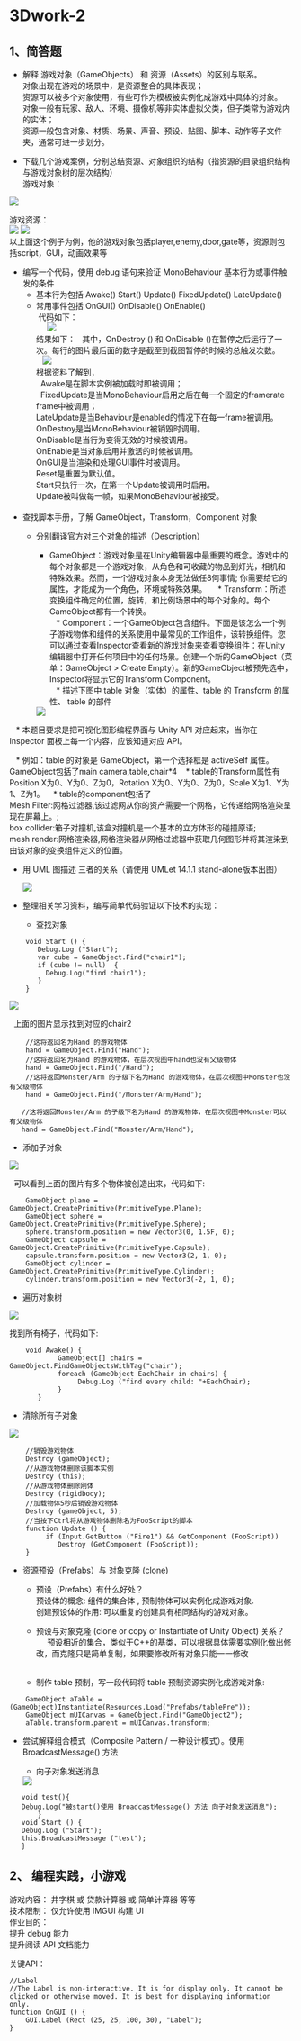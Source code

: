 # 3Dwork-2
## 1、简答题
* 解释 游戏对象（GameObjects） 和 资源（Assets）的区别与联系。  
 对象出现在游戏的场景中，是资源整合的具体表现；  
 资源可以被多个对象使用，有些可作为模板被实例化成游戏中具体的对象。  
 对象一般有玩家、敌人、环境、摄像机等非实体虚拟父类，但子类常为游戏内的实体；  
 资源一般包含对象、材质、场景、声音、预设、贴图、脚本、动作等子文件夹，通常可进一步划分。


* 下载几个游戏案例，分别总结资源、对象组织的结构（指资源的目录组织结构与游戏对象树的层次结构）<br/>
游戏对象：
 <img src="http://imglf6.nosdn.127.net/img/aHBnT05NNXVUK2hnRGlBZWVOQ2k2bkpKdlZGMXhQQlRDUzBvajlyNDRFenpNRFZDTUFsRldRPT0.jpg?imageView&thumbnail=500x0&quality=96&stripmeta=0&type=jpg"  />  
 
 游戏资源：  
 <img src="http://imglf3.nosdn.127.net/img/aHBnT05NNXVUK2hnRGlBZWVOQ2k2a1U2VXI1VGFoV25CWFRNWFk1Q2VGa09xaXhXOGpqbG9nPT0.jpg?imageView&thumbnail=500x0&quality=96&stripmeta=0&type=jpg"  />
  <img src="http://imglf4.nosdn.127.net/img/aHBnT05NNXVUK2hnRGlBZWVOQ2k2aHY1VmRnTXY2S2hodHZ0djVPbk1FYVNEZ0daRmFrd2N3PT0.jpg?imageView&thumbnail=500x0&quality=96&stripmeta=0&type=jpg"  />  
 以上面这个例子为例，他的游戏对象包括player,enemy,door,gate等，资源则包括script，GUI，动画效果等  
 

* 编写一个代码，使用 debug 语句来验证 MonoBehaviour 基本行为或事件触发的条件
  * 基本行为包括 Awake() Start() Update() FixedUpdate() LateUpdate()
  * 常用事件包括 OnGUI() OnDisable() OnEnable()  
  代码如下：  
      <img src="http://imglf3.nosdn.127.net/img/aHBnT05NNXVUK2hnRGlBZWVOQ2k2aHBCcGp5U3d2VzNwNHlnYVdUbTZ3OHhUcERHNVRPcDRBPT0.jpg?imageView&thumbnail=500x0&quality=96&stripmeta=0&type=jpg"  />  
结果如下：  
其中，OnDestroy () 和 OnDisable ()在暂停之后运行了一次。每行的图片最后面的数字是截至到截图暂停的时候的总触发次数。  
    <img src="http://imglf4.nosdn.127.net/img/aHBnT05NNXVUK2hnRGlBZWVOQ2k2Z09aeWx2bytaM2E2ei9HN1pGeUtEOFdSSWg1Tk0yb0RBPT0.jpg?imageView&thumbnail=500x0&quality=96&stripmeta=0&type=jpg"  />  
根据资料了解到，  
   Awake是在脚本实例被加载时即被调用；  
   FixedUpdate是当MonoBehaviour启用之后在每一个固定的framerate frame中被调用；  
   LateUpdate是当Behaviour是enabled的情况下在每一frame被调用。  
   OnDestroy是当MonoBehaviour被销毁时调用。  
   OnDisable是当行为变得无效的时候被调用。  
   OnEnable是当对象启用并激活的时候被调用。  
   OnGUI是当渲染和处理GUI事件时被调用。  
   Reset是重置为默认值。  
   Start只执行一次，在第一个Update被调用时启用。  
   Update被叫做每一帧，如果MonoBehaviour被接受。  
    
* 查找脚本手册，了解 GameObject，Transform，Component 对象
  * 分别翻译官方对三个对象的描述（Description）  
    * GameObject：游戏对象是在Unity编辑器中最重要的概念。游戏中的每个对象都是一个游戏对象，从角色和可收藏的物品到灯光，相机和特殊效果。然而，一个游戏对象本身无法做任8何事情; 你需要给它的属性，才能成为一个角色，环境或特殊效果。  
    * Transform：所述变换组件确定的位置，旋转，和比例场景中的每个对象的。每个GameObject都有一个转换。  
    * Component：一个GameObject包含组件。下面是该怎么一个例子游戏物体和组件的关系使用中最常见的工作组件，该转换组件。您可以通过查看Inspector查看新的游戏对象来查看变换组件：在Unity编辑器中打开任何项目中的任何场景。创建一个新的GameObject（菜单：GameObject > Create Empty）。新的GameObject被预先选中，Inspector将显示它的Transform Component。  
   
  * 描述下图中 table 对象（实体）的属性、table 的 Transform 的属性、 table 的部件  
  
    <img src="https://pmlpml.github.io/unity3d-learning/images/ch02/ch02-homework.png"  />  

    * 本题目要求是把可视化图形编程界面与 Unity API 对应起来，当你在 Inspector 面板上每一个内容，应该知道对应 API。   
     
    * 例如：table 的对象是 GameObject，第一个选择框是 activeSelf 属性。GameObject包括了main camera,table,chair*4
    * table的Transform属性有Position X为0、Y为0、Z为0，Rotation X为0、Y为0、Z为0，Scale X为1、Y为1、Z为1。
    * table的component包括了  
      Mesh Filter:网格过滤器,该过滤网从你的资产需要一个网格，它传递给网格渲染呈现在屏幕上。;  
      box collider:箱子对撞机,该盒对撞机是一个基本的立方体形的碰撞原语;  
      mesh render:网格渲染器,网格渲染器从网格过滤器中获取几何图形并将其渲染到由该对象的变换组件定义的位置。
      
  * 用 UML 图描述 三者的关系（请使用 UMLet 14.1.1 stand-alone版本出图）
 
     <img src="http://imglf5.nosdn.127.net/img/aHBnT05NNXVUK2hDN0ZrU3RoSmRkMk1iZ0NGNzFDM08vYWNybDlXQTRXYWl5YWkrZG5LMnlnPT0.png?imageView&thumbnail=500x0&quality=96&stripmeta=0"  />  
     
  
  
  
  * 整理相关学习资料，编写简单代码验证以下技术的实现：  
    * 查找对象      
    
```  
	void Start () {
       Debug.Log ("Start");
       var cube = GameObject.Find("chair1");  
       if (cube != null)  {  
         Debug.Log("find chair1");  
       }  
    }  
```  

  <img src="http://imglf5.nosdn.127.net/img/aHBnT05NNXVUK2hDN0ZrU3RoSmRkMVg0a2F0RTlDQjdrYklMdW1wRUpuc2NPR2ZpUGpZTHZ3PT0.jpg?imageView&thumbnail=500x0&quality=96&stripmeta=0&type=jpg"  />  
    
   上面的图片显示找到对应的chair2  
    
``` 
    //这将返回名为Hand 的游戏物体
    hand = GameObject.Find("Hand");  
    //这将返回名为Hand 的游戏物体，在层次视图中hand也没有父级物体  
    hand = GameObject.Find("/Hand");  
    //这将返回Monster/Arm 的子级下名为Hand 的游戏物体，在层次视图中Monster也没有父级物体  
    hand = GameObject.Find("/Monster/Arm/Hand");  

   //这将返回Monster/Arm 的子级下名为Hand 的游戏物体，在层次视图中Monster可以有父级物体  
   hand = GameObject.Find("Monster/Arm/Hand");  
```   

   * 添加子对象  
    
   <img src="http://imglf5.nosdn.127.net/img/aHBnT05NNXVUK2o5MVFHV1JoaXFET2ZyODdvUWxVNE9iYzNmTHJMalE5WmpUanM2a0hVRWhRPT0.jpg?imageView&thumbnail=500x0&quality=96&stripmeta=0&type=jpg"  />  
    
   可以看到上面的图片有多个物体被创造出来，代码如下:  
   
``` 
    GameObject plane = GameObject.CreatePrimitive(PrimitiveType.Plane);  
    GameObject sphere = GameObject.CreatePrimitive(PrimitiveType.Sphere);  
    sphere.transform.position = new Vector3(0, 1.5F, 0);  
    GameObject capsule = GameObject.CreatePrimitive(PrimitiveType.Capsule);  
    capsule.transform.position = new Vector3(2, 1, 0);  
    GameObject cylinder = GameObject.CreatePrimitive(PrimitiveType.Cylinder);  
    cylinder.transform.position = new Vector3(-2, 1, 0);  
```

   * 遍历对象树  
    
  <img src="http://imglf6.nosdn.127.net/img/aHBnT05NNXVUK2o5MVFHV1JoaXFERGY2Ymw1MnBqYkgxdnhlRDQ1emQ4ZTJtMTlqdncxdjZnPT0.jpg?imageView&thumbnail=500x0&quality=96&stripmeta=0&type=jpg"  />  
 
 找到所有椅子，代码如下:  
``` 
    void Awake() {  
		    GameObject[] chairs = GameObject.FindGameObjectsWithTag("chair"); 
		    foreach (GameObject EachChair in chairs) {  
			     Debug.Log ("find every child: "+EachChair);  
		    }
	   }
 ```   
   * 清除所有子对象  
    
  <img src="http://imglf5.nosdn.127.net/img/aHBnT05NNXVUK2o5MVFHV1JoaXFETXhxc05ralAvUWtFWkxIWkp4eHBEejl5SkZPZjNrcXFBPT0.jpg?imageView&thumbnail=500x0&quality=96&stripmeta=0&type=jpg"  />  
  
``` 
    //销毁游戏物体  
    Destroy (gameObject);  
    //从游戏物体删除该脚本实例  
    Destroy (this);  
    //从游戏物体删除刚体  
    Destroy (rigidbody);  
    //加载物体5秒后销毁游戏物体  
    Destroy (gameObject, 5);  
    //当按下Ctrl将从游戏物体删除名为FooScript的脚本  
    function Update () {  
	     if (Input.GetButton ("Fire1") && GetComponent (FooScript))  
	    	Destroy (GetComponent (FooScript));  
    }  
``` 
  * 资源预设（Prefabs）与 对象克隆 (clone)
    * 预设（Prefabs）有什么好处？  
      预设体的概念: 组件的集合体 , 预制物体可以实例化成游戏对象.  
      创建预设体的作用: 可以重复的创建具有相同结构的游戏对象。  
      
    * 预设与对象克隆 (clone or copy or Instantiate of Unity Object) 关系？  
      预设相近的集合，类似于C++的基类，可以根据具体需要实例化做出修改，而克隆只是简单复制，如果要修改所有对象只能一一修改  
    
    * 制作 table 预制，写一段代码将 table 预制资源实例化成游戏对象:  
``` 
    GameObject aTable = (GameObject)Instantiate(Resources.Load("Prefabs/tablePre"));  
    GameObject mUICanvas = GameObject.Find("GameObject2");  
    aTable.transform.parent = mUICanvas.transform;  
``` 
  * 尝试解释组合模式（Composite Pattern / 一种设计模式）。使用 BroadcastMessage() 方法
    * 向子对象发送消息
    
    <img src=" http://imglf6.nosdn.127.net/img/aHBnT05NNXVUK2o5MVFHV1JoaXFETk1CTk9iNGRNLzVhOVlocmMwMG9KVzJTVVhiTEg1OVVnPT0.jpg?imageView&thumbnail=500x0&quality=96&stripmeta=0&type=jpg"  />  
 ``` 
	void test(){  
	Debug.Log("被start()使用 BroadcastMessage() 方法 向子对象发送消息");  
    	}  
	void Start () {
	Debug.Log ("Start");
	this.BroadcastMessage ("test");
	}  
``` 
## 2、 编程实践，小游戏  

游戏内容： 井字棋 或 贷款计算器 或 简单计算器 等等  
技术限制： 仅允许使用 IMGUI 构建 UI  
作业目的：  
提升 debug 能力  
提升阅读 API 文档能力  

关键API：
``` 
//Label
//The Label is non-interactive. It is for display only. It cannot be clicked or otherwise moved. It is best for displaying information only.
function OnGUI () {
    GUI.Label (Rect (25, 25, 100, 30), "Label");
}
``` 

